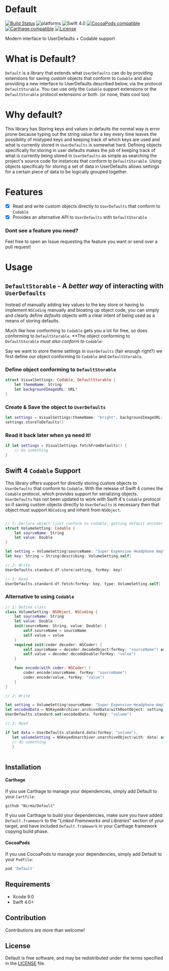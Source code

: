 # Default
[![Build Status](https://travis-ci.org/Nirma/Default.svg?branch=master)](https://travis-ci.org/Nirma/Default)
![platforms](https://img.shields.io/badge/platforms-iOS%20%7C%20macOS%20%7C%20tvOS%20%7C%20watchOS-333333.svg)
![Swift 4.0](https://img.shields.io/badge/Swift-4.0-orange.svg)
[![CocoaPods compatible](https://img.shields.io/cocoapods/v/Default.svg)](#cocoapods)
[![Carthage compatible](https://img.shields.io/badge/Carthage-compatible-4BC51D.svg?style=flat)](https://github.com/Carthage/Carthage)
[![License](http://img.shields.io/:license-mit-blue.svg)](http://doge.mit-license.org)

Modern interface to UserDefaults + Codable support

# What is Default?
`Default` is a library that extends what `UserDefaults` can do by providing extensions for saving custom objects that conform to `Codable` and also providing a new interface to UserDefaults described below, via the protocol `DefaultStorable`.
You can use only the `Codable` support extensions or the `DefaultStorable` protocol extensions or both. (or none, thats cool too)

# Why default?
This library has 
Storing keys and values in defaults the normal way is error prone because typing out the string value for a key 
every time leaves the possibility of mistyped keys and keeping track of which keys are used and what is currently stored in 
`UserDefaults` is somewhat hard. 
Defining objects specifically for storing in user defaults makes the job of keeping track of what is currently being stored in `UserDefaults` as simple as searching the project's source code for instances that conform to `DefaultStorable`.
Using objects specificaly for storing a set of data in UserDefaults allows settings for a certain piece of data to be logically grouped together.

# Features
- [x] Read and write custom objects directly to `UserDefaults` that conform to `Codable`
- [x] Provides an alternative API to `UserDefaults` with `DefaultStorable`

### Dont see a feature you need?
Feel free to open an Issue requesting the feature you want or send over a pull request!

# Usage
## `DefaultStorable` - A _better way_ of interacting with `UserDefaults`
Instead of manually adding key values to the key store or having to implement `NSCoding` manually and bloating up
object code, you can simply and clearly define _defaults_ objects with a clear intent of being used as a means of storing
defaults. 

Much like how conforming to `Codable` gets you a lot for free, so does conforming to `DefaultStorable`.
**The object conforming to `DefaultStorable` _must also conform to_ `Codable`:

Say we want to store theme settings in `UserDefaults` (fair enough right?) we first define our object conforming to `Codable`  and `DefaultStorable`.

### Define object conforming to `DefaultStorable`
```swift
struct VisualSettings: Codable, DefaultStorable {
    let themeName: String
    let backgroundImageURL: URL?
}
```

### Create & Save the object to `UserDefaults`
```swift
let settings = VisualSettings(themeName: "bright", backgroundImageURL: URL(string: "https://..."))
settings.storeToDefaults()
```

### Read it back later when ya need it!
```swift
if let settings = VisualSettings.fetchFromDefaults() {
    // Do something
}
```

## Swift 4 `Codable` Support
This library offers support for directly storing custom objects to `UserDefaults` that conform to `Codable`.
With the release of Swift 4 comes the `Codable` protocol, which provides support for serializing objects.
`UserDefaults` has not been updated to work with Swift 4's `Codable` protocol so if saving custom objects directly to 
`UserDefaults` is necessary then that object must support `NSCoding` and inherit from `NSObject`.

```swift

// 1: Declare object (just conform to Codable, getting default encoder / decoder implementation for free)
struct VolumeSetting: Codable {
    let sourceName: String
    let value: Double
}

let setting = VolumeSetting(sourceName: "Super Expensive Headphone Amp", value: 0.4)
let key: String = String(describing: VolumeSetting.self)

// 2: Write
UserDefaults.standard.df.store(setting, forKey: key)

// 3: Read
UserDefaults.standard.df.fetch(forKey: key, type: VolumeSetting.self)

```

### Alternative to using `Codable`
```swift
// 1: Define class 
class VolumeSetting: NSObject, NSCoding {
    let sourceName: String
    let value: Double
    init(sourceName: String, value: Double) {
        self.sourceName = sourceName
        self.value = value
    }
    required init(coder decoder: NSCoder) {
        self.sourceName = decoder.decodeObject(forKey: "sourceName") as? String ?? ""
        self.value = decoder.decodeDouble(forKey: "value")
    }

    func encode(with coder: NSCoder) {
        coder.encode(sourceName, forKey: "sourceName")
        coder.encode(value, forKey: "value")
    }
}

// 2: Write

let setting = VolumeSetting(sourceName: "Super Expensive Headphone Amp", value: 0.4)
let encodedData = NSKeyedArchiver.archivedData(withRootObject: setting)
UserDefaults.standard.set(encodedData, forKey: "volume")

// 3: Read

if let data = UserDefaults.standard.data(forKey: "volume"),
   let volumeSetting = NSKeyedUnarchiver.unarchiveObject(with: data) as? VolumeSetting {
   // do something
   }
   
```

## Installation

#### Carthage

If you use Carthage to manage your dependencies, simply add
Default to your `Cartfile`:

```
github "Nirma/Default"
```

If you use Carthage to build your dependencies, make sure you have added `Default.framework` to the "_Linked Frameworks and Libraries_" section of your target, and have included `Default.framework` in your Carthage framework copying build phase.

#### CocoaPods

If you use CocoaPods to manage your dependencies, simply add
Default to your `Podfile`:

```ruby
pod 'Default'
```

## Requirements

* Xcode 9.0
* Swift 4.0+

## Contribution
Contributions are more than welcome!

## License

Default is free software, and may be redistributed under the terms specified in the [LICENSE] file.

[LICENSE]: /LICENSE
